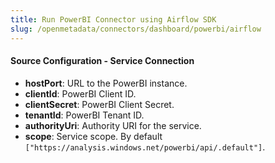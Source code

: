 ```yaml
---
title: Run PowerBI Connector using Airflow SDK
slug: /openmetadata/connectors/dashboard/powerbi/airflow
---
```


<ConnectorIntro connector="PowerBI" goal="Airflow"/>

<Requirements />

<MetadataIngestionServiceDev service="dashboard" connector="PowerBI" goal="Airflow"/>

<h4>Source Configuration - Service Connection</h4>

- **hostPort**: URL to the PowerBI instance.
- **clientId**: PowerBI Client ID.
- **clientSecret**: PowerBI Client Secret.
- **tenantId**: PowerBI Tenant ID.
- **authorityUri**: Authority URI for the service.
- **scope**: Service scope. By default `["https://analysis.windows.net/powerbi/api/.default"]`.

<MetadataIngestionConfig service="dashboard" connector="PowerBI" goal="Airflow" />
